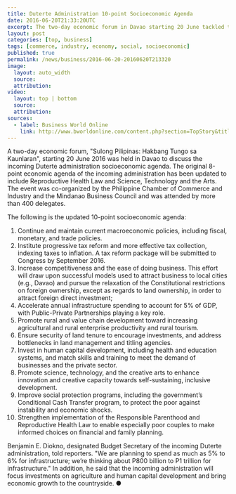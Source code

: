 ```yaml
---
title: Duterte Administration 10-point Socioeconomic Agenda
date: 2016-06-20T21:33:20UTC
excerpt: The two-day economic forum in Davao starting 20 June tackled the 10-point Socioeconomic Agenda of the incoming Duterte administration.
layout: post
categories: [top, business]
tags: [commerce, industry, economy, social, socioeconomic]
published: true
permalink: /news/business/2016-06-20-20160620T213320
image:
  layout: auto_width
  source:
  attribution:
video:
  layout: top | bottom
  source:
  attribution:
sources:
  - label: Business World Online
    link: http://www.bworldonline.com/content.php?section=TopStory&title=&145more-audacious&8217-policy-making-planned&id=129289
---
```


A two-day economic forum, "Sulong Pilipinas: Hakbang Tungo sa Kaunlaran", starting 20 June 2016 was held in Davao to discuss the incoming Duterte administration socioeconomic agenda.
The original 8-point economic agenda of the incoming administration has been updated to include Reproductive Health Law and Science, Technology and the Arts.
The event was co-organized by the Philippine Chamber of Commerce and Industry and the Mindanao Business Council and was attended by more than 400 delegates.

The following is the updated 10-point socioeconomic agenda:

1. Continue and maintain current macroeconomic policies, including fiscal, monetary, and trade policies.
2. Institute progressive tax reform and more effective tax collection, indexing taxes to inflation. A tax reform package will be submitted to Congress by September 2016.
3. Increase competitiveness and the ease of doing business. This effort will draw upon successful models used to attract business to local cities (e.g., Davao) and pursue the relaxation of the Constitutional restrictions on foreign ownership, except as regards to land ownership, in order to attract foreign direct investment;
4. Accelerate annual infrastructure spending to account for 5% of GDP, with Public-Private Partnerships playing a key role.
5. Promote rural and value chain development toward increasing agricultural and rural enterprise productivity and rural tourism.
6. Ensure security of land tenure to encourage investments, and address bottlenecks in land management and titling agencies.
7. Invest in human capital development, including health and education systems, and match skills and training to meet the demand of businesses and the private sector.
8. Promote science, technology, and the creative arts to enhance innovation and creative capacity towards self-sustaining, inclusive development.
9. Improve social protection programs, including the government’s Conditional Cash Transfer program, to protect the poor against instability and economic shocks.
10. Strengthen implementation of the Responsible Parenthood and Reproductive Health Law to enable especially poor couples to make informed choices on financial and family planning.

Benjamin E. Diokno, designated Budget Secretary of the incoming Duterte administration, told reporters. "We are planning to spend as much as 5% to 6% for infrastructure; we’re thinking about P800 billion to P1 trillion for infrastructure." In addition, he said that the incoming administration will focus investments on agriculture and human capital development and bring economic growth to the countryside.
&#x25cf;
